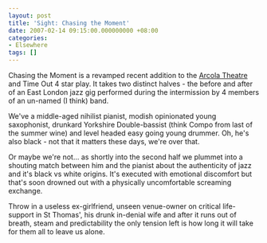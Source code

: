 ```yaml
---
layout: post
title: 'Sight: Chasing the Moment'
date: 2007-02-14 09:15:00.000000000 +08:00
categories:
- Elsewhere
tags: []
---
```

Chasing the Moment is a revamped recent addition to the <a href="http://www.arcolatheatre.com/">Arcola Theatre</a> and Time Out 4 star play. It takes two distinct halves - the before and after of an East London jazz gig performed during the intermission by 4 members of an un-named (I think) band.

We've a middle-aged nihilist pianist, modish opinionated young saxophonist, drunkard Yorkshire Double-bassist (think Compo from last of the summer wine) and level headed easy going young drummer. Oh, he's also black - not that it matters these days, we're over that.

Or maybe we're not... as shortly into the second half we plummet into a shouting match between him and the pianist about the authenticity of jazz and it's black vs white origins. It's executed with emotional discomfort but that's soon drowned out with a physically uncomfortable screaming exchange.

Throw in a useless ex-girlfriend, unseen venue-owner on critical life-support in St Thomas', his drunk in-denial wife and after it runs out of breath, steam and predictability the only tension left is how long it will take for them all to leave us alone.

